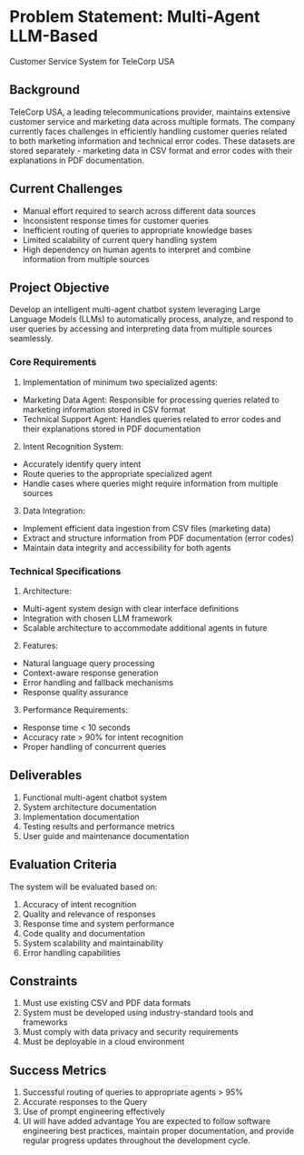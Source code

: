 # Problem Statement: Multi-Agent LLM-Based
Customer Service System for TeleCorp USA

## Background
TeleCorp USA, a leading telecommunications provider, maintains extensive
customer service and marketing data across multiple formats. The company
currently faces challenges in efficiently handling customer queries related to both
marketing information and technical error codes. These datasets are stored
separately - marketing data in CSV format and error codes with their explanations in
PDF documentation.

## Current Challenges
- Manual effort required to search across different data sources
- Inconsistent response times for customer queries
- Inefficient routing of queries to appropriate knowledge bases
- Limited scalability of current query handling system
- High dependency on human agents to interpret and combine information from
multiple sources

## Project Objective
Develop an intelligent multi-agent chatbot system leveraging Large Language
Models (LLMs) to automatically process, analyze, and respond to user queries by
accessing and interpreting data from multiple sources seamlessly.

### Core Requirements
1. Implementation of minimum two specialized agents:
- Marketing Data Agent: Responsible for processing queries related to marketing
information stored in CSV format
- Technical Support Agent: Handles queries related to error codes and their
explanations stored in PDF documentation

2. Intent Recognition System:
- Accurately identify query intent
- Route queries to the appropriate specialized agent
- Handle cases where queries might require information from multiple sources

3. Data Integration:
- Implement efficient data ingestion from CSV files (marketing data)
- Extract and structure information from PDF documentation (error codes)
- Maintain data integrity and accessibility for both agents

### Technical Specifications
1. Architecture:
- Multi-agent system design with clear interface definitions
- Integration with chosen LLM framework
- Scalable architecture to accommodate additional agents in future

2. Features:
- Natural language query processing
- Context-aware response generation
- Error handling and fallback mechanisms
- Response quality assurance

3. Performance Requirements:
- Response time &lt; 10 seconds
- Accuracy rate &gt; 90% for intent recognition
- Proper handling of concurrent queries

## Deliverables

1. Functional multi-agent chatbot system
2. System architecture documentation
3. Implementation documentation
4. Testing results and performance metrics
5. User guide and maintenance documentation

## Evaluation Criteria
The system will be evaluated based on:
1. Accuracy of intent recognition
2. Quality and relevance of responses
3. Response time and system performance
4. Code quality and documentation
5. System scalability and maintainability
6. Error handling capabilities

## Constraints
1. Must use existing CSV and PDF data formats
2. System must be developed using industry-standard tools and frameworks
3. Must comply with data privacy and security requirements
4. Must be deployable in a cloud environment

## Success Metrics
1. Successful routing of queries to appropriate agents &gt; 95%
2. Accurate responses to the Query
3. Use of prompt engineering effectively
4. UI will have added advantage
You are expected to follow software engineering best practices, maintain proper
documentation, and provide regular progress updates throughout the development
cycle.
